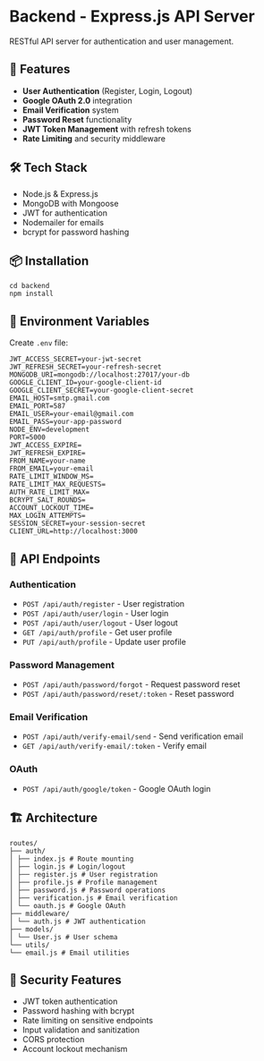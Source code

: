 # Backend - Express.js API Server

RESTful API server for authentication and user management.

## 🚀 Features

- **User Authentication** (Register, Login, Logout)
- **Google OAuth 2.0** integration
- **Email Verification** system
- **Password Reset** functionality
- **JWT Token Management** with refresh tokens
- **Rate Limiting** and security middleware

## 🛠️ Tech Stack

- Node.js & Express.js
- MongoDB with Mongoose
- JWT for authentication
- Nodemailer for emails
- bcrypt for password hashing

## 📦 Installation

```
cd backend
npm install
```

## 🔧 Environment Variables

Create `.env` file:
```
JWT_ACCESS_SECRET=your-jwt-secret
JWT_REFRESH_SECRET=your-refresh-secret
MONGODB_URI=mongodb://localhost:27017/your-db
GOOGLE_CLIENT_ID=your-google-client-id
GOOGLE_CLIENT_SECRET=your-google-client-secret
EMAIL_HOST=smtp.gmail.com
EMAIL_PORT=587
EMAIL_USER=your-email@gmail.com
EMAIL_PASS=your-app-password
NODE_ENV=development
PORT=5000
JWT_ACCESS_EXPIRE=
JWT_REFRESH_EXPIRE=
FROM_NAME=your-name
FROM_EMAIL=your-email
RATE_LIMIT_WINDOW_MS=
RATE_LIMIT_MAX_REQUESTS=
AUTH_RATE_LIMIT_MAX=
BCRYPT_SALT_ROUNDS=
ACCOUNT_LOCKOUT_TIME=
MAX_LOGIN_ATTEMPTS=
SESSION_SECRET=your-session-secret
CLIENT_URL=http://localhost:3000
```


## 📁 API Endpoints

### Authentication
- `POST /api/auth/register` - User registration
- `POST /api/auth/user/login` - User login
- `POST /api/auth/user/logout` - User logout
- `GET /api/auth/profile` - Get user profile
- `PUT /api/auth/profile` - Update user profile

### Password Management
- `POST /api/auth/password/forgot` - Request password reset
- `POST /api/auth/password/reset/:token` - Reset password

### Email Verification
- `POST /api/auth/verify-email/send` - Send verification email
- `GET /api/auth/verify-email/:token` - Verify email

### OAuth
- `POST /api/auth/google/token` - Google OAuth login

## 🏗️ Architecture

```
routes/
├── auth/
│ ├── index.js # Route mounting
│ ├── login.js # Login/logout
│ ├── register.js # User registration
│ ├── profile.js # Profile management
│ ├── password.js # Password operations
│ ├── verification.js # Email verification
│ └── oauth.js # Google OAuth
├── middleware/
│ └── auth.js # JWT authentication
├── models/
│ └── User.js # User schema
└── utils/
└── email.js # Email utilities
```

## 🔐 Security Features

- JWT token authentication
- Password hashing with bcrypt
- Rate limiting on sensitive endpoints
- Input validation and sanitization
- CORS protection
- Account lockout mechanism

